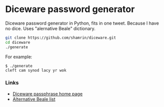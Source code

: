 # Diceware password generator

Diceware password generator in Python, fits in one tweet. Because I have no dice. Uses "alernative Beale" dictionary.

```bash
git clone https://github.com/shamrin/diceware.git
cd diceware
./generate
```

For example:

```
$ ./generate
cleft cam synod lacy yr wok
```

### Links

* [Diceware passphrase home page](http://www.diceware.com)
* [Alternative Beale list](http://world.std.com/~reinhold/beale.wordlist.asc)
